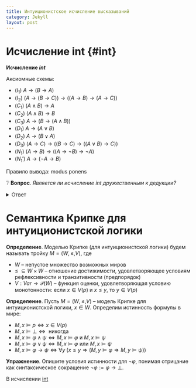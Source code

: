 ```yaml
---
title: Интуиционистское исчисление высказываний
category: Jekyll
layout: post
---
```


# Исчисление int {#int}
**Исчисление $int$**

<a name="int"></a>

Аксиомные схемы:
* ($I_1$) $A \to (B \to A)$
* ($I_2$) $(A \to (B \to C)) \to ((A \to B) \to (A \to C))$	
* ($C_1$) $(A \wedge B) \to A$
* ($C_2$) $(A \wedge B) \to B$
* ($C_3$) $A \to (B \to (A \wedge B))$
* ($D_1$) $A \to (A \vee B)$
* ($D_2$) $A \to (B \vee A)$
* ($D_3$) $(A \to C) \to ((B \to C) \to  ((A \vee B) \to C))$
* ($N_1$) $(A \to B) \to ((A \to \neg B) \to \neg A)$
* ($N_1'$) $A \to ( \neg A  \to B)$

Правило вывода: modus ponens	

:grey_question: **Вопрос**. *Является ли исчисление $int$ дружественным к дедукции?*
<details> <summary> Ответ </summary>
Да, поскольку $int$ содержит аксиомные схемы ($I_1$), ($I_2$) и правило вывода modus ponens.
</details>



# Cемантика Крипке для интуиционистской логики

**Определение**. Моделью Крипке (для интуиционистской логики) будем называть тройку $M = (W, \leq, V)$, где
- $W$ – непустое множество возможных миров
- $\leq \; \subseteq W \times W$ – отношение достижимости, удовлетворяющее условиям рефлексивности и транзитивности (предпорядок)
- $V: Var \to \mathcal{P}(W)$ – функция оценки, удовлетворяющая условию монотонности: если $x \in V(p)$ и  $x \leq y$, то $y \in V(p)$	

**Определение**. Пусть $M = (W, \leq, V)$ – модель Крипке для интуиционистской логики, $x \in W$. Определим истинность формулы в мире: 
- $M, x \models p \iff x \in V(p)$
- $M, x \models \bot \iff  \text{ никогда }$
- $M, x \models \varphi \wedge \psi \iff M, x \models \varphi \text{ и }  M, x \models \psi$
- $M, x \models \varphi \vee \psi \iff M, x \models \varphi \text{ или }  M, x \models \psi$
- $M, x \models \varphi \to\psi \iff \forall y \; (x \leq y \Rightarrow  (M, y \models \varphi \Rightarrow M, y \models \psi))$

 
**Упражнение**. Опишите условия истинности для $\neg \varphi$, понимая отрицание как синтаксическое сокращение $\neg \varphi:= \varphi \to \bot$. 


В исчислении [int](#int)
